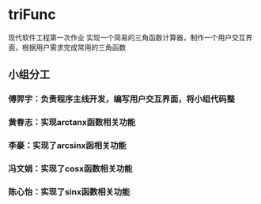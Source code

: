 # triFunc  

现代软件工程第一次作业                                                                                                                                                    实现一个简易的三角函数计算器，制作一个用户交互界面，根据用户需求完成常用的三角函数                                                            

## 小组分工

### 傅羿宇：负责程序主线开发，编写用户交互界面，将小组代码整
### 黄春志：实现arctanx函数相关功能
### 李豪：实现了arcsinx函相关功能
### 冯文娟：实现了cosx函数相关功能
### 陈心怡：实现了sinx函数相关功能
